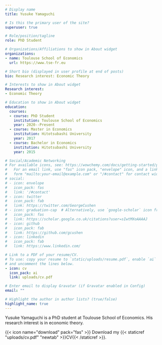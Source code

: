 ```yaml
---
# Display name
title: Yusuke Yamaguchi

# Is this the primary user of the site?
superuser: true

# Role/position/tagline
role: PhD Student

# Organizations/Affiliations to show in About widget
organizations:
- name: Toulouse School of Economics
  url: https://www.tse-fr.eu

# Short bio (displayed in user profile at end of posts)
bio: Research interest: Economic Theory

# Interests to show in About widget
Research interest:
- Economic Theory

# Education to show in About widget
education:
  courses:
  - course: PhD Student
    institution: Toulouse School of Economics
    year: 2020--Present
  - course: Master in Economics
    institution: Hitotsubashi University
    year: 2017
  - course: Bachelor in Economics
    institution: Hitotsubashi University
    year: 2015

# Social/Academic Networking
# For available icons, see: https://wowchemy.com/docs/getting-started/page-builder/#icons
#   For an email link, use "fas" icon pack, "envelope" icon, and a link in the
#   form "mailto:your-email@example.com" or "/#contact" for contact widget.
# social:
# - icon: envelope
#   icon_pack: fas
#   link: '/#contact'
# - icon: twitter
#   icon_pack: fab
#   link: https://twitter.com/GeorgeCushen
# - icon: graduation-cap  # Alternatively, use `google-scholar` icon from `ai` icon pack
#   icon_pack: fas
#   link: https://scholar.google.co.uk/citations?user=sIwtMXoAAAAJ
# - icon: github
#   icon_pack: fab
#   link: https://github.com/gcushen
# - icon: linkedin
#   icon_pack: fab
#   link: https://www.linkedin.com/

# Link to a PDF of your resume/CV.
# To use: copy your resume to `static/uploads/resume.pdf`, enable `ai` icons in `params.toml`, 
# and uncomment the lines below.
- icon: cv
  icon_pack: ai
  link: uploads/cv.pdf

# Enter email to display Gravatar (if Gravatar enabled in Config)
email: ""

# Highlight the author in author lists? (true/false)
highlight_name: true
---
```


Yusuke Yamaguchi is a PhD student at Toulouse School of Economics. His research interest is in economic theory.

{{< icon name="download" pack="fas" >}} Download my {{< staticref "uploads/cv.pdf" "newtab" >}}CV{{< /staticref >}}.
